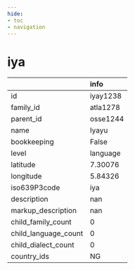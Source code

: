 ```yaml
---
hide:
- toc
- navigation
---
```

# iya
|                      | info     |
|:---------------------|:---------|
| id                   | iyay1238 |
| family_id            | atla1278 |
| parent_id            | osse1244 |
| name                 | Iyayu    |
| bookkeeping          | False    |
| level                | language |
| latitude             | 7.30076  |
| longitude            | 5.84326  |
| iso639P3code         | iya      |
| description          | nan      |
| markup_description   | nan      |
| child_family_count   | 0        |
| child_language_count | 0        |
| child_dialect_count  | 0        |
| country_ids          | NG       |